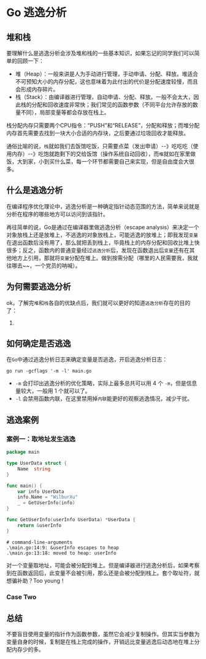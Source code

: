 # Go 逃逸分析

## 堆和栈

要理解什么是逃逸分析会涉及堆和栈的一些基本知识，如果忘记的同学我们可以简单的回顾一下：

- 堆（Heap）：一般来讲是人为手动进行管理，手动申请、分配、释放。堆适合不可预知大小的内存分配，这也意味着为此付出的代价是分配速度较慢，而且会形成内存碎片。
- 栈（Stack）：由编译器进行管理，自动申请、分配、释放。一般不会太大，因此栈的分配和回收速度非常快；我们常见的函数参数（不同平台允许存放的数量不同），局部变量等都会存放在栈上。

栈分配内存只需要两个CPU指令：“PUSH”和“RELEASE”，分配和释放；而堆分配内存首先需要去找到一块大小合适的内存块，之后要通过垃圾回收才能释放。

通俗比喻的说，`栈`就如我们去饭馆吃饭，只需要点菜（发出申请）--》吃吃吃（使用内存）--》吃饱就跑剩下的交给饭馆（操作系统自动回收），而`堆`就如在家里做饭，大到家，小到买什么菜，每一个环节都需要自己来实现，但是自由度会大很多。



## 什么是逃逸分析

在编译程序优化理论中，逃逸分析是一种确定指针动态范围的方法，简单来说就是分析在程序的哪些地方可以访问到该指针。

再往简单的说，Go是通过在编译器里做逃逸分析（escape analysis）来决定一个对象放栈上还是放堆上，不逃逸的对象放栈上，可能逃逸的放堆上；即我发现`变量`在退出函数后没有用了，那么就把丢到栈上，毕竟栈上的内存分配和回收比堆上快很多；反之，函数内的普通变量经过`逃逸分析`后，发现在函数退出后`变量`还有在其他地方上引用，那就将`变量`分配在堆上。做到按需分配（哪里的人民需要我，我就往哪去~~，一个党员的呐喊）。



## 为何需要逃逸分析

ok，了解完`堆`和`栈`各自的优缺点后，我们就可以更好的知道`逃逸分析`存在的目的了：

1. 



## 如何确定是否逃逸

在`Go`中通过逃逸分析日志来确定变量是否逃逸，开启逃逸分析日志：

```shell
go run -gcflags '-m -l' main.go
```

- `-m` 会打印出逃逸分析的优化策略，实际上最多总共可以用 4 个 `-m`，但是信息量较大，一般用 1 个就可以了。
- `-l` 会禁用函数内联，在这里禁用掉`内联`能更好的观察逃逸情况，减少干扰。



## 逃逸案例

### 案例一：取地址发生逃逸

```go
package main

type UserData struct {
	Name  string
}

func main() {
	var info UserData
	info.Name = "WilburXu"
	_ = GetUserInfo(info)
}

func GetUserInfo(userInfo UserData) *UserData {
	return &userInfo
}
```

```shell
# command-line-arguments
.\main.go:14:9: &userInfo escapes to heap
.\main.go:13:18: moved to heap: userInfo
```

对一个变量取地址，可能会被分配到堆上。但是编译器进行逃逸分析后，如果考察到在函数返回后，此变量不会被引用，那么还是会被分配到栈上。套个取址符，就想骗补助？Too young！



### Case Two





## 总结



不要盲目使用变量的指针作为函数参数，虽然它会减少复制操作。但其实当参数为变量自身的时候，复制是在栈上完成的操作，开销远比变量逃逸后动态地在堆上分配内存少的多。





